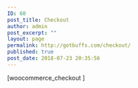 ```yaml
---
ID: 60
post_title: Checkout
author: admin
post_excerpt: ""
layout: page
permalink: http://gotbuffs.com/checkout/
published: true
post_date: 2018-07-23 20:35:56
---
```

[woocommerce_checkout ]